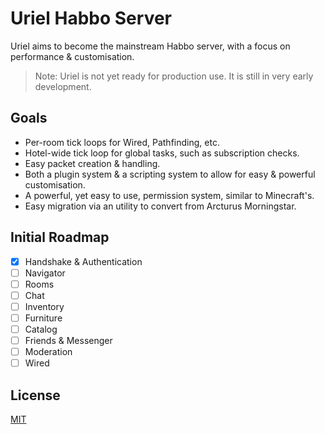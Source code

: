# Uriel Habbo Server
Uriel aims to become the mainstream Habbo server, with a focus on performance & customisation.

> Note: Uriel is not yet ready for production use. It is still in very early development.

## Goals
* Per-room tick loops for Wired, Pathfinding, etc.
* Hotel-wide tick loop for global tasks, such as subscription checks.
* Easy packet creation & handling.
* Both a plugin system & a scripting system to allow for easy & powerful customisation.
* A powerful, yet easy to use, permission system, similar to Minecraft's.
* Easy migration via an utility to convert from Arcturus Morningstar.

## Initial Roadmap
* [x] Handshake & Authentication
* [ ] Navigator
* [ ] Rooms
* [ ] Chat
* [ ] Inventory
* [ ] Furniture
* [ ] Catalog
* [ ] Friends & Messenger
* [ ] Moderation
* [ ] Wired

## License
[MIT](/LICENSE)
